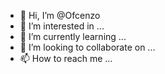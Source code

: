 - 👋 Hi, I’m @Ofcenzo
- 👀 I’m interested in ...
- 🌱 I’m currently learning ...
- 💞️ I’m looking to collaborate on ...
- 📫 How to reach me ...

<!---
Ofcenzo/Ofcenzo is a ✨ special ✨ repository because its `README.md` (this file) appears on your GitHub profile.
You can click the Preview link to take a look at your changes.
--->
